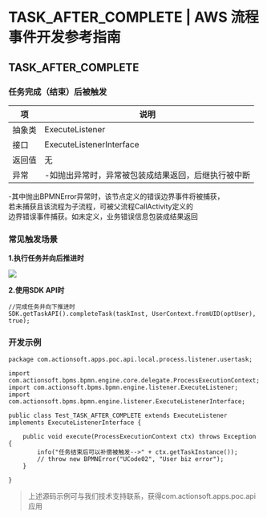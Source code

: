 # TASK_AFTER_COMPLETE | AWS 流程事件开发参考指南

## TASK_AFTER_COMPLETE

### 任务完成（结束）后被触发

项 | 说明  
---|---  
抽象类 | ExecuteListener  
接口 | ExecuteListenerInterface  
返回值 | 无  
异常 | -如抛出异常时，异常被包装成结果返回，后继执行被中断   
-其中抛出BPMNError异常时，该节点定义的错误边界事件将被捕获，  
若未捕获且该流程为子流程，可被父流程CallActivity定义的  
边界错误事件捕获。如未定义，业务错误信息包装成结果返回  
  
### 常见触发场景

**1.执行任务并向后推进时**

![](https://docs.awspaas.com/reference-guide/aws-paas-process-listener-reference-guide-vue/activity_event/3.png)

**2.使用SDK API时**
    
    
    //完成任务并向下推进时
    SDK.getTaskAPI().completeTask(taskInst, UserContext.fromUID(optUser), true);
    

### 开发示例
    
    
    package com.actionsoft.apps.poc.api.local.process.listener.usertask;
    
    import com.actionsoft.bpms.bpmn.engine.core.delegate.ProcessExecutionContext;
    import com.actionsoft.bpms.bpmn.engine.listener.ExecuteListener;
    import com.actionsoft.bpms.bpmn.engine.listener.ExecuteListenerInterface;
    
    public class Test_TASK_AFTER_COMPLETE extends ExecuteListener implements ExecuteListenerInterface {
    
        public void execute(ProcessExecutionContext ctx) throws Exception {
            info("任务结束后可以补偿被触发-->" + ctx.getTaskInstance());
            // throw new BPMNError("UCode02", "User biz error");
        }
    
    }
    

> 上述源码示例可与我们技术支持联系，获得com.actionsoft.apps.poc.api应用